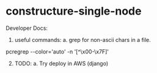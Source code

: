 # constructure-single-node

Developer Docs:

1. useful commands:
	a. grep for non-ascii chars in a file.

pcregrep --color='auto' -n '[^\x00-\x7F]' <file path>

2. TODO:
	a. Try deploy in AWS (django)

